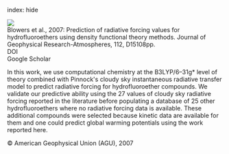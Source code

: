index: hide

<div class="Citation">
    <div class="Citation-thumb CitationThumb-linked"  data-href="https://doi.org/10.1029/2006jd008098">
      <img src="https://static.claimspace.cloud/climate-study-static/refs/thumbs/8/Blowers_et_al_2007-thumb.png" />
    </div>

  <div class="Citation-body">
    <div class="Citation-text">Blowers et al., 2007: Prediction of radiative forcing values for hydrofluoroethers using density functional theory methods. <span class="Article-journal">Journal of Geophysical Research-Atmospheres, </span><span class="Article-volume">112, </span>D15108pp.</div>
    <div class="Citation-links">
      <div class="CitationLink" data-href="https://doi.org/10.1029/2006jd008098">
        <div class="CitationLink-icon CitationLink-Doi"></div>
        <div class="CitationLink-text">DOI</div>
      </div>
      <div class="CitationLink" data-href="https://scholar.google.com/scholar?q=10.1029/2006jd008098">
        <div class="CitationLink-icon CitationLink-Scholar"></div>
        <div class="CitationLink-text">Google Scholar</div>
      </div>
    </div>
  </div>
</div>

In this work, we use computational chemistry at the B3LYP/6–31g* level of theory combined with Pinnock's cloudy sky instantaneous radiative transfer model to predict radiative forcing for hydrofluoroether compounds. We validate our predictive ability using the 27 values of cloudy sky radiative forcing reported in the literature before populating a database of 25 other hydrofluoroethers where no radiative forcing data is available. These additional compounds were selected because kinetic data are available for them and one could predict global warming potentials using the work reported here.

<div class="Citation-copy">
&copy; American Geophysical Union (AGU), 2007
</div>